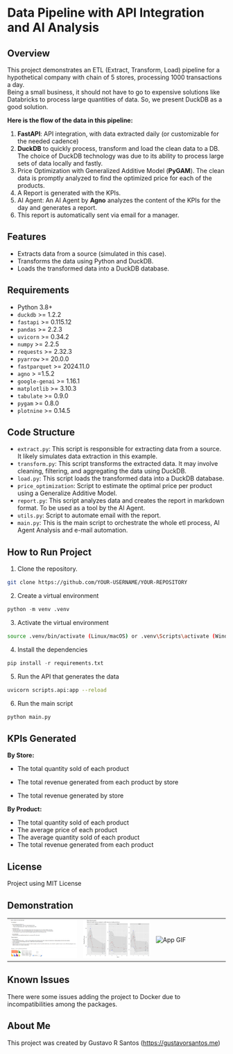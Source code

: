 # Data Pipeline with API Integration and AI Analysis

## Overview

This project demonstrates an ETL (Extract, Transform, Load) pipeline for a hypothetical company with chain of 5 stores, processing 1000 transactions a day. <br>
Being a small business, it should not have to go to expensive solutions like Databricks to process large quantities of data. So, we present DuckDB as a good solution.

**Here is the flow of the data in this pipeline:**

1. **FastAPI**: API integration, with data extracted daily (or customizable for the needed cadence)
2. **DuckDB** to quickly process, transform and load the clean data to a DB. The choice of DuckDB technology was due to its ability to process large sets of data locally and fastly.
3. Price Optimization with Generalized Additive Model (**PyGAM**). The clean data is promptly analyzed to find the optimized price for each of the products.
4. A Report is generated with the KPIs.
5. AI Agent: An AI Agent by **Agno** analyzes the content of the KPIs for the day and generates a report.
6. This report is automatically sent via email for a manager.

## Features

* Extracts data from a source (simulated in this case).
* Transforms the data using Python and DuckDB.
* Loads the transformed data into a DuckDB database.

## Requirements

* Python 3.8+
* `duckdb` >= 1.2.2
* `fastapi` >= 0.115.12
* `pandas` >= 2.2.3
* `uvicorn` >= 0.34.2
* `numpy` >= 2.2.5
* `requests` >= 2.32.3
* `pyarrow` >= 20.0.0
* `fastparquet` >= 2024.11.0
* `agno` > =1.5.2
* `google-genai` >= 1.16.1
* `matplotlib` >= 3.10.3
* `tabulate` >= 0.9.0
* `pygam` >= 0.8.0
* `plotnine` >= 0.14.5

## Code Structure

* `extract.py`: This script is responsible for extracting data from a source. It likely simulates data extraction in this example.
* `transform.py`: This script transforms the extracted data. It may involve cleaning, filtering, and aggregating the data using DuckDB.
* `load.py`: This script loads the transformed data into a DuckDB database.
* `price_optimization`: Script to estimate the optimal price per product using a Generalize Additive Model.
* `report.py`: This script analyzes data and creates the report in markdown format. To be used as a tool by the AI Agent.
* `utils.py`: Script to automate email with the report.
* `main.py`: This is the main script to orchestrate the whole etl process, AI Agent Analysis and e-mail automation.

## How to Run Project

1. Clone the repository.
  
```bash
git clone https://github.com/YOUR-USERNAME/YOUR-REPOSITORY
```

2. Create a virtual environment

```python
python -m venv .venv
```
  
3. Activate the virtual environment
  
```bash
source .venv/bin/activate (Linux/macOS) or .venv\Scripts\activate (Windows)
```

4. Install the dependencies
  
 ```python
pip install -r requirements.txt
 ```

5. Run the API that generates the data

```bash
uvicorn scripts.api:app --reload
```

6. Run the main script

```bash
python main.py
```

## KPIs Generated

**By Store:**<br>

* The total quantity sold of each product <br>

* The total revenue generated from each product by store <br>
* The total revenue generated by store <br>

**By Product:**<br>

* The total quantity sold of each product<br>
* The average price of each product<br>
* The average quantity sold of each product<br>
* The total revenue generated from each product<br>

## License

Project using MIT License

## Demonstration

<table>
  <tr>
    <td width="33%"><img src="img/E-mail_Report.png" alt="e-mail Report"></td>
    <td width="33%"><img src="img/price_optimization.png" alt="Price Optimization"></td>
    <td width="33%"><img src="img/API_DuckDB.gif" alt="App GIF"></td>
  </tr>
</table>

## Known Issues

There were some issues adding the project to Docker due to incompatibilities among the packages.

## About Me

This project was created by Gustavo R Santos (https://gustavorsantos.me)